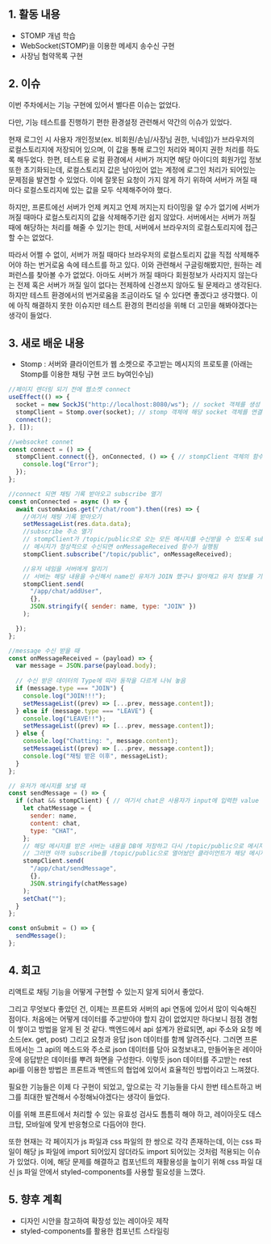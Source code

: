 ## 1. 활동 내용
- STOMP 개념 학습
- WebSocket(STOMP)을 이용한 메세지 송수신 구현
- 사장님 협약목록 구현

## 2. 이슈
이번 주차에서는 기능 구현에 있어서 별다른 이슈는 없었다.

다만, 기능 테스트를 진행하기 편한 환경설정 관련해서 약간의 이슈가 있었다.

현재 로그인 시 사용자 개인정보(ex. 비회원/손님/사장님 권한, 닉네임)가 브라우저의 로컬스토리지에 저장되어 있으며, 이 값을 통해 로그인 처리와 페이지 권한 처리를 하도록 해두었다. 한편, 테스트용 로컬 환경에서 서버가 꺼지면 해당 아이디의 회원가입 정보 또한 초기화되는데, 로컬스토리지 값은 남아있어 없는 계정에 로그인 처리가 되어있는 문제점을 발견할 수 있었다. 이에 잘못된 요청이 가지 않게 하기 위하여 서버가 꺼질 때마다 로컬스토리지에 있는 값을 모두 삭제해주어야 했다.

하지만, 프론트에선 서버가 언제 켜지고 언제 꺼지는지 타이밍을 알 수가 없기에 서버가 꺼질 때마다 로컬스토리지의 값을 삭제해주기란 쉽지 않았다. 서버에서는 서버가 꺼질 때에 해당하는 처리를 해줄 수 있기는 한데, 서버에서 브라우저의 로컬스토리지에 접근할 수는 없었다.

따라서 어쩔 수 없이, 서버가 꺼질 때마다 브라우저의 로컬스토리지 값을 직접 삭제해주어야 하는 번거로움 속에 테스트를 하고 있다. 이와 관련해서 구글링해봤지만, 원하는 레퍼런스를 찾아볼 수가 없었다. 아마도 서버가 꺼질 때마다 회원정보가 사라지지 않는다는 전제 혹은 서버가 꺼질 일이 없다는 전제하에 신경쓰지 않아도 될 문제라고 생각된다. 하지만 테스트 환경에서의 번거로움을 조금이라도 덜 수 있다면 좋겠다고 생각했다. 이에 아직 해결하지 못한 이슈지만 테스트 환경의 편리성을 위해 더 고민을 해봐야겠다는 생각이 들었다.

## 3. 새로 배운 내용
- Stomp : 서버와 클라이언트가 웹 소켓으로 주고받는 메시지의 프로토콜 (아래는 Stomp를 이용한 채팅 구현 코드 by여인수님)
```javascript
//페이지 렌더링 되기 전에 웹소켓 connect
useEffect(() => {
  socket = new SockJS("http://localhost:8080/ws"); // socket 객체를 생성
  stompClient = Stomp.over(socket); // stomp 객체에 해당 socket 객체를 연결
  connect();
}, []);

//websocket connet
const connect = () => {
  stompClient.connect({}, onConnected, () => { // stompClient 객체의 함수인 connect 실행, 연결이 정상적으로 완료되면 onConnected 함수를 실행
    console.log("Error");
  });
};

//connect 되면 채팅 기록 받아오고 subscribe 열기
const onConnected = async () => {
  await customAxios.get("/chat/room").then((res) => {
    //여기서 채팅 기록 받아오기
    setMessageList(res.data.data);
    //subscribe 주소 열기
    // stompClient가 /topic/public으로 오는 모든 메시지를 수신받을 수 있도록 subscribe를 해줌
    // 메시지가 정상적으로 수신되면 onMessageReceived 함수가 실행됨
    stompClient.subscribe("/topic/public", onMessageReceived);

    //유저 네임을 서버에게 알리기
    // 서버는 해당 내용을 수신해서 name인 유저가 JOIN 했구나 알아채고 유저 정보를 기록해둠
    stompClient.send(
      "/app/chat/addUser",
      {},
      JSON.stringify({ sender: name, type: "JOIN" })
    );

  });
};

//message 수신 받을 때
const onMessageReceived = (payload) => {
  var message = JSON.parse(payload.body);
  
  // 수신 받은 데이터의 Type에 따라 동작을 다르게 나눠 놓음
  if (message.type === "JOIN") {
    console.log("JOIN!!!");
    setMessageList((prev) => [...prev, message.content]);
  } else if (message.type === "LEAVE") {
    console.log("LEAVE!!");
    setMessageList((prev) => [...prev, message.content]);
  } else {
    console.log("Chatting: ", message.content);
    setMessageList((prev) => [...prev, message.content]);
    console.log("채팅 받은 이후", messageList);
  }
};

// 유저가 메시지를 보낼 때
const sendMessage = () => {
  if (chat && stompClient) { // 여기서 chat은 사용자가 input에 입력한 value 값임
    let chatMessage = {
      sender: name,
      content: chat,
      type: "CHAT",
    };
    // 해당 메시지를 받은 서버는 내용을 DB에 저장하고 다시 /topic/public으로 메시지를 send함
    // 그러면 아까 subscribe를 /topic/public으로 열어놨던 클라이언트가 해당 메시지를 수신할 수 있음
    stompClient.send(
      "/app/chat/sendMessage",
      {},
      JSON.stringify(chatMessage)
    );
    setChat("");
  }
};

const onSubmit = () => {
  sendMessage();
};
```

## 4. 회고
리액트로 채팅 기능을 어떻게 구현할 수 있는지 알게 되어서 좋았다.

그리고 무엇보다 좋았던 건, 이제는 프론트와 서버의 api 연동에 있어서 많이 익숙해진 점이다. 처음에는 어떻게 데이터를 주고받아야 할지 감이 없었지만 하다보니 점점 경험이 쌓이고 방법을 알게 된 것 같다. 백엔드에서 api 설계가 완료되면, api 주소와 요청 메소드(ex. get, post) 그리고 요청과 응답 json 데이터를 함께 알려주신다. 그러면 프론트에서는 그 api의 메소드와 주소로 json 데이터를 담아 요청보내고, 만들어놓은 레이아웃에 응답받은 데이터를 뿌려 화면을 구성한다. 이렇듯 json 데이터를 주고받는 rest api를 이용한 방법은 프론트과 백엔드의 협업에 있어서 효율적인 방법이라고 느껴졌다.

필요한 기능들은 이제 다 구현이 되었고, 앞으로는 각 기능들을 다시 한번 테스트하고 버그를 최대한 발견해서 수정해놔야겠다는 생각이 들었다.

이를 위해 프론트에서 처리할 수 있는 유효성 검사도 틈틈히 해야 하고, 레이아웃도 데스크탑, 모바일에 맞게 반응형으로 다듬어야 한다.

또한 현재는 각 페이지가 js 파일과 css 파일의 한 쌍으로 각각 존재하는데, 이는 css 파일이 해당 js 파일에 import 되어있지 않더라도 import 되어있는 것처럼 적용되는 이슈가 있었다. 이에, 해당 문제를 해결하고 컴포넌트의 재활용성을 높이기 위해 css 파일 대신 js 파일 안에서 styled-components를 사용할 필요성을 느꼈다.

## 5. 향후 계획
- 디자인 시안을 참고하여 확장성 있는 레이아웃 제작
- styled-components를 활용한 컴포넌트 스타일링
